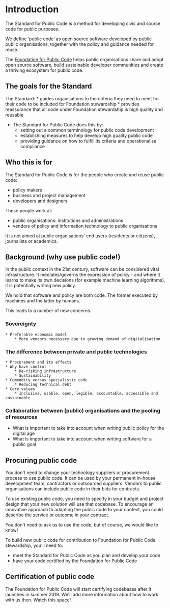 # Introduction

The Standard for Public Code is a method for developing civic and source code for public purposes.

We define ‘public code’ as open source software developed by public public organisations, together with the policy and guidance needed for reuse.

The [Foundation for Public Code](https://publiccode.net/) helps public organisations share and adopt open source software, build sustainable developer communities and create a thriving ecosystem for public code.

## The goals for the Standard

The Standard:
    * guides organisations to the criteria they need to meet for their code to be included for Foundation stewardship
    * provides reassurance that all code under Foundation stewardship is high quality and reusable

* The Standard for Public Code does this by:
    * setting out a common terminology for public code development
    * establishing measures to help develop high quality public code
    * providing guidance on how to fulfill its criteria and operationalise compliance

## Who this is for

The Standard for Public Code is for the people who create and reuse public code:

* policy makers
* business and project management
* developers and designers

These people work at:

* public organisations: institutions and administrations
* vendors of policy and information technology to public organisations

It is not aimed at public organisations' end users (residents or citizens), journalists or academics.

## Background (why use public code!)

In the public context in the 21st century, software can be considered vital infrastructure. It mediates/governs the expression of policy - and where it learns to make its own decisions (for example machine learning algorithms), it is potentially writing new policy.

We hold that software and policy are both code. The former executed by machines and the latter by humans.

This leads to a number of new concerns.

### Sovereignty
    * Preferable economic model
        * More vendors necessary due to growing demand of digitalisation

### The difference between private and public technologies
    * Procurement and its effects
    * Why have control
        * De-risking infrastructure
        * Sustainability
    * Commodity versus specialistic code
        * Reducing technical debt
    * Core values
        * Inclusive, usable, open, legible, accountable, accessible and sustainable

### Collaboration between (public) organisations and the pooling of resources


* What is important to take into account when writing public policy for the digital age
* What is important to take into account when writing software for a public goal

## Procuring public code

You don't need to change your technology suppliers or procurement process to use public code. It can be used by your permanent in-house development team, contractors or outsourced suppliers. Vendors to public organisations can include public code in their bids for contracts.

To use existing public code, you need to specify in your budget and project design that your new solution will use that codebase. To encourage an innovative approach to adapting the public code to your context, you could describe the service or outcome in your contract.

You don't need to ask us to use the code, but of course, we would like to know!

To build new public code for contribution to Foundation for Public Code stewardship, you'll need to:
- meet the Standard for Public Code as you plan and develop your code
- have your code certified by the Foundation for Public Code

## Certification of public code
The Foundation for Public Code will start certifying codebases after it launches in summer 2019. We'll add more information about how to work with us then. Watch this space!
